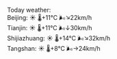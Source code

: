 Today weather:  
Beijing: ☀️   🌡️+11°C 🌬️↘22km/h  
Tianjin: ☀️   🌡️+11°C 🌬️↓30km/h  
Shijiazhuang: ☀️   🌡️+14°C 🌬️↘32km/h  
Tangshan: ☀️   🌡️+8°C 🌬️→24km/h  
